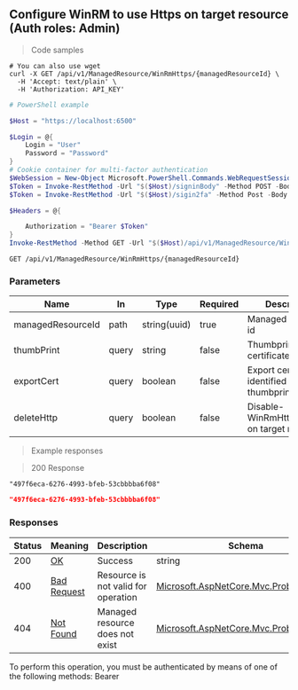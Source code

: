 
## Configure WinRM to use Https on target resource (Auth roles: Admin)

<a id="opIdConfigureWinRmHttpsAsync"></a>

> Code samples

```shell
# You can also use wget
curl -X GET /api/v1/ManagedResource/WinRmHttps/{managedResourceId} \
  -H 'Accept: text/plain' \
  -H 'Authorization: API_KEY'

```

```powershell
# PowerShell example

$Host = "https://localhost:6500"

$Login = @{
    Login = "User"
    Password = "Password"
}
# Cookie container for multi-factor authentication
$WebSession = New-Object Microsoft.PowerShell.Commands.WebRequestSession
$Token = Invoke-RestMethod -Url "$($Host)/signinBody" -Method POST -Body (ConvertTo-Json $Login) -WebRequestSession $WebSession
$Token = Invoke-RestMethod -Url "$($Host)/sigin2fa" -Method Post -Body $MfaCode -Headers @{Authorization: "Bearer $Token"} -WebRequestSession $WebSession

$Headers = @{

    Authorization = "Bearer $Token"
}
Invoke-RestMethod -Method GET -Url "$($Host)/api/v1/ManagedResource/WinRmHttps/{managedResourceId} -Headers $Headers
```

`GET /api/v1/ManagedResource/WinRmHttps/{managedResourceId}`

<h3 id="configure-winrm-to-use-https-on-target-resource-(auth-roles:-admin)-parameters">Parameters</h3>

|Name|In|Type|Required|Description|
|---|---|---|---|---|
|managedResourceId|path|string(uuid)|true|Managed resource id|
|thumbPrint|query|string|false|Thumbprint of certificate|
|exportCert|query|boolean|false|Export certificate identified by thumbprint|
|deleteHttp|query|boolean|false|Disable-WinRmHttpListeners on target resource|

> Example responses

> 200 Response

```
"497f6eca-6276-4993-bfeb-53cbbbba6f08"
```

```json
"497f6eca-6276-4993-bfeb-53cbbbba6f08"
```

<h3 id="configure-winrm-to-use-https-on-target-resource-(auth-roles:-admin)-responses">Responses</h3>

|Status|Meaning|Description|Schema|
|---|---|---|---|
|200|[OK](https://tools.ietf.org/html/rfc7231#section-6.3.1)|Success|string|
|400|[Bad Request](https://tools.ietf.org/html/rfc7231#section-6.5.1)|Resource is not valid for operation|[Microsoft.AspNetCore.Mvc.ProblemDetails](../Models/microsoft.aspnetcore.mvc.problemdetails.md)|
|404|[Not Found](https://tools.ietf.org/html/rfc7231#section-6.5.4)|Managed resource does not exist|[Microsoft.AspNetCore.Mvc.ProblemDetails](../Models/microsoft.aspnetcore.mvc.problemdetails.md)|

<aside class="warning">
To perform this operation, you must be authenticated by means of one of the following methods:
Bearer
</aside>


